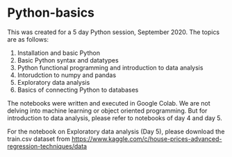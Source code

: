 # Python-basics

This was created for a 5 day Python session, September 2020.
The topics are as follows:
1. Installation and basic Python
2. Basic Python syntax and datatypes
3. Python functional programming and introduction to data analysis
4. Intorudction to numpy and pandas
5. Exploratory data analysis
6. Basics of connecting Python to databases

The notebooks were written and executed in Google Colab.
We are not delving into machine learning or object oriented programming. But for introduction to data analysis, please refer to notebooks of day 4 and day 5.

For the notebook on Exploratory data analysis (Day 5), please download the train.csv dataset from https://www.kaggle.com/c/house-prices-advanced-regression-techniques/data




